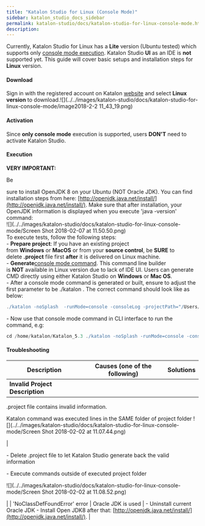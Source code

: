 ```yaml
---
title: "Katalon Studio for Linux (Console Mode)" 
sidebar: katalon_studio_docs_sidebar
permalink: katalon-studio/docs/katalon-studio-for-linux-console-mode.html 
description: 
---
```

Currently, Katalon Studio for Linux has a **Lite** version (Ubuntu tested) which supports only [console mode execution](https://docs.katalon.com/display/KD/Console+Mode+Execution). Katalon Studio **UI** as an IDE is **not** supported yet. This guide will cover basic setups and installation steps for **Linux** version.

#### Download

Sign in with the registered account on Katalon [website](https://www.katalon.com/) and select **Linux version** to download.![](../../images/katalon-studio/docs/katalon-studio-for-linux-console-mode/image2018-2-2 11_43_19.png)

#### Activation

Since **only console mode** execution is supported, users **DON'T** need to activate Katalon Studio.   

#### Execution

**VERY IMPORTANT:**

Be

sure to install OpenJDK 8 on your Ubuntu (NOT Oracle JDK). You can find installation steps from here: [http://openjdk.java.net/install/](http://openjdk.java.net/install/). Make sure that after installation, your OpenJDK information is displayed when you execute 'java -version' command:  
![](../../images/katalon-studio/docs/katalon-studio-for-linux-console-mode/Screen Shot 2018-02-07 at 11.50.50.png)  
To execute tests, follow the following steps:  
- **Prepare project**: If you have an existing project from **Windows** or **MacOS** or from your **source control**, be **SURE** to delete **.project** file first **after** it is delivered on Linux machine.  
- **Generate**[console mode command](https://docs.katalon.com/display/KD/Console+Mode+Execution#ConsoleModeExecution-CommandBuilder). This command line builder is **NOT** available in Linux version due to lack of IDE UI. Users can generate CMD directly using either Katalon Studio on **Windows** or **Mac OS**.  
\- After a console mode command is generated or built, ensure to adjust the first parameter to be ./katalon . The correct command should look like as below:

```groovy
./katalon -noSplash  -runMode=console -consoleLog -projectPath="/Users/nguyenvinh/Katalon Studio/WebTesting/WebTesting.prj" -retry=0 -testSuitePath="Test Suites/TS_RegressionTest" -browserType="Chrome (headless)"
```

  
\- Now use that console mode command in CLI interface to run the command, e.g:

```groovy
cd /home/katalon/Katalon_5.3 ./katalon -noSplash -runMode=console -consoleLog -projectPath="/Users/nguyenvinh/Katalon Studio/WebTesting/WebTesting.prj" -retry=0 -testSuitePath="Test Suites/TS_RegressionTest" -browserType="Chrome (headless)"
```

#### Troubleshooting

| Description | Causes (one of the following) | Solutions |
| --- | --- | --- |
| **Invalid Project Description** | 
.project file contains invalid information.  
  
Katalon command was executed lines in the SAME folder of project folder ![](../../images/katalon-studio/docs/katalon-studio-for-linux-console-mode/Screen Shot 2018-02-02 at 11.07.44.png)

 | 

- Delete .project file to let Katalon Studio generate back the valid information  
  
- Execute commands outside of executed project folder  
  
![](../../images/katalon-studio/docs/katalon-studio-for-linux-console-mode/Screen Shot 2018-02-02 at 11.08.52.png)

 |
| 'NoClassDefFoundError' error | Oracle JDK is used | - Uninstall current Oracle JDK - Install Open JDK8 after that: [http://openjdk.java.net/install/](http://openjdk.java.net/install/). |
